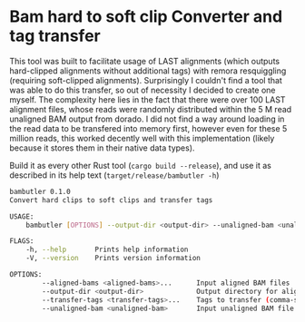 # Bam hard to soft clip Converter and tag transfer

This tool was built to facilitate usage of LAST alignments (which outputs hard-clipped alignments without additional tags) with remora resquiggling (requiring soft-clipped alignments). Surprisingly I couldn't find a tool that was able to do this transfer, so out of necessity I decided to create one myself. The complexity here lies in the fact that there were over 100 LAST alignment files, whose reads were randomly distributed within the 5 M read unaligned BAM output from dorado. I did not find a way around loading in the read data to be transfered into memory first, however even for these 5 million reads, this worked decently well with this implementation (likely because it stores them in their native data types). 

Build it as every other Rust tool (`cargo build --release`), and use it as described in its help text (`target/release/bambutler -h`)

```bash
bambutler 0.1.0
Convert hard clips to soft clips and transfer tags

USAGE:
    bambutler [OPTIONS] --output-dir <output-dir> --unaligned-bam <unaligned-bam>

FLAGS:
    -h, --help       Prints help information
    -V, --version    Prints version information

OPTIONS:
        --aligned-bams <aligned-bams>...      Input aligned BAM files
        --output-dir <output-dir>             Output directory for aligned BAM with tags
        --transfer-tags <transfer-tags>...    Tags to transfer (comma-separated list, e.g. "mv,pi,ts,sp,ns") [default: ]
        --unaligned-bam <unaligned-bam>       Input unaligned BAM file
```